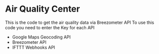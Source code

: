 # Air Quality Center

This is the code to get the air quality data via Breezometer API
To use this code you need to enter the Key for each API
- Google Maps Geocoding API
- Breezometer API
- IFTTT Webhooks API
